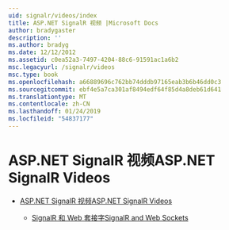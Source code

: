 ```yaml
---
uid: signalr/videos/index
title: ASP.NET SignalR 视频 |Microsoft Docs
author: bradygaster
description: ''
ms.author: bradyg
ms.date: 12/12/2012
ms.assetid: c0ea52a3-7497-4204-88c6-91591ac1a6b2
msc.legacyurl: /signalr/videos
msc.type: book
ms.openlocfilehash: a66889696c762bb74dddb97165eab3b6b46dd0c3
ms.sourcegitcommit: ebf4e5a7ca301af8494edf64f85d4a8deb61d641
ms.translationtype: MT
ms.contentlocale: zh-CN
ms.lasthandoff: 01/24/2019
ms.locfileid: "54837177"
---
```

<a name="aspnet-signalr-videos"></a><span data-ttu-id="f1e4b-102">ASP.NET SignalR 视频</span><span class="sxs-lookup"><span data-stu-id="f1e4b-102">ASP.NET SignalR Videos</span></span>
====================
- [<span data-ttu-id="f1e4b-103">ASP.NET SignalR 视频</span><span class="sxs-lookup"><span data-stu-id="f1e4b-103">ASP.NET SignalR Videos</span></span>](getting-started/index.md)

    - [<span data-ttu-id="f1e4b-104">SignalR 和 Web 套接字</span><span class="sxs-lookup"><span data-stu-id="f1e4b-104">SignalR and Web Sockets</span></span>](getting-started/signalr-and-web-sockets.md)
